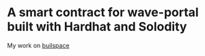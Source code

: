 # A smart contract for wave-portal built with Hardhat and Solodity
My work on [builspace](https://app.buildspace.so/home)